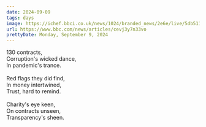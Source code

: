 ```yaml
---
date: 2024-09-09
tags: days
image: https://ichef.bbci.co.uk/news/1024/branded_news/2e6e/live/5db51170-6e3e-11ef-8ed4-47d468f3a502.jpg
url: https://www.bbc.com/news/articles/cevj3y7n33vo
prettyDate: Monday, September 9, 2024
---
```

130 contracts,<br>Corruption's wicked dance,<br>In pandemic's trance.<br><br>Red flags they did find,<br>In money intertwined,<br>Trust, hard to remind.<br><br>Charity's eye keen,<br>On contracts unseen,<br>Transparency's sheen.
